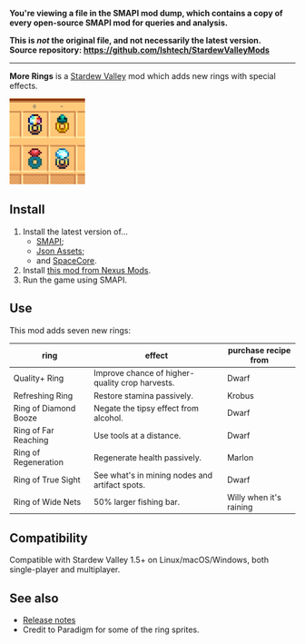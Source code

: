 **You're viewing a file in the SMAPI mod dump, which contains a copy of every open-source SMAPI mod
for queries and analysis.**

**This is _not_ the original file, and not necessarily the latest version.**  
**Source repository: https://github.com/lshtech/StardewValleyMods**

----

**More Rings** is a [Stardew Valley](http://stardewvalley.net/) mod which adds new rings with
special effects.

![](screenshot.png)

## Install
1. Install the latest version of...
   * [SMAPI](https://smapi.io);
   * [Json Assets](https://www.nexusmods.com/stardewvalley/mods/1720);
   * and [SpaceCore](https://www.nexusmods.com/stardewvalley/mods/1348).
2. Install [this mod from Nexus Mods](http://www.nexusmods.com/stardewvalley/mods/2054).
3. Run the game using SMAPI.

## Use
This mod adds seven new rings:

ring                  | effect                                | purchase recipe from
--------------------- | ------------------------------------- | -----------------------
Quality+ Ring         | Improve chance of higher-quality crop harvests. | Dwarf
Refreshing Ring       | Restore stamina passively.            | Krobus
Ring of Diamond Booze | Negate the tipsy effect from alcohol. | Dwarf
Ring of Far Reaching  | Use tools at a distance.              | Dwarf
Ring of Regeneration  | Regenerate health passively.          | Marlon
Ring of True Sight    | See what's in mining nodes and artifact spots. | Dwarf
Ring of Wide Nets     | 50% larger fishing bar.               | Willy when it's raining

## Compatibility
Compatible with Stardew Valley 1.5+ on Linux/macOS/Windows, both single-player and multiplayer.

## See also
* [Release notes](release-notes.md)
* Credit to Paradigm for some of the ring sprites.
